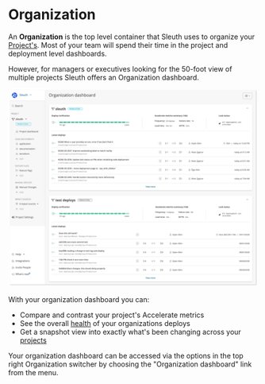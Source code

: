# Organization

An **Organization** is the top level container that Sleuth uses to organize your [Project's](projects/). Most of your team will spend their time in the project and deployment level dashboards.

However, for managers or executives looking for the 50-foot view of multiple projects Sleuth offers an Organization dashboard.

![Your 50-foot view of your Organization&apos;s metrics, health and activity](../.gitbook/assets/org_dash_shaddow.png)

With your organization dashboard you can:

* Compare and contrast your project's Accelerate metrics
* See the overall [health](../auto-verify-your-deploys/) of your organizations deploys 
* Get a snapshot view into exactly what's been changing across your [projects](projects/)

Your organization dashboard can be accessed via the options in the top right Organization switcher by choosing the "Organization dashboard" link from the menu.

